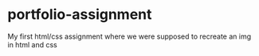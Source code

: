 # portfolio-assignment
My first html/css assignment where we were supposed to recreate an img in html and css 
